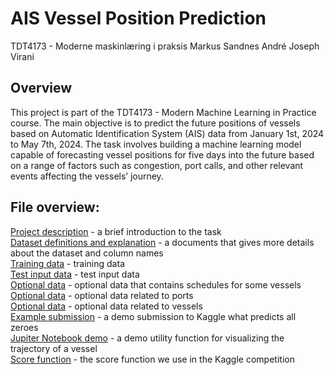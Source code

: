 # AIS Vessel Position Prediction
TDT4173 - Moderne maskinlæring i praksis
Markus Sandnes
André Joseph Virani

## Overview
This project is part of the TDT4173 - Modern Machine Learning in Practice course. The main objective is to predict the future positions of vessels based on Automatic Identification System (AIS) data from January 1st, 2024 to May 7th, 2024. The task involves building a machine learning model capable of forecasting vessel positions for five days into the future based on a range of factors such as congestion, port calls, and other relevant events affecting the vessels’ journey.

## File overview:
[Project description](Machine_learning_task_for_TDT4173.pdf) - a brief introduction to the task  
[Dataset definitions and explanation](Dataset_definitions_and_explanation.pdf) - a documents that gives more details about the dataset and column names  
[Training data](ais_train.csv) - training data       
[Test input data](ais_test.csv) - test input data  
[Optional data](schedules_to_may_2024.csv) - optional data that contains schedules for some vessels  
[Optional data](ports.csv) - optional data related to ports           
[Optional data](vessels.csv) - optional data related to vessels         
[Example submission](ais_sample_submission.csv) - a demo submission to Kaggle what predicts all zeroes  
[Jupiter Notebook demo](vessel_trajectories_visualization.ipynb) - a demo utility function for visualizing the trajectory of a vessel  
[Score function](kaggle_metric.ipynb) - the score function we use in the Kaggle competition  
